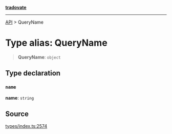 [**tradovate**](../README.md)

***

[API](../API.md) > QueryName

# Type alias: QueryName

> **QueryName**: `object`

## Type declaration

### `name`

**name**: `string`

## Source

[types/index.ts:2574](https://github.com/cgilly2fast/tradovate-typescript/blob/b1caea5/src/types/index.ts#L2574)
